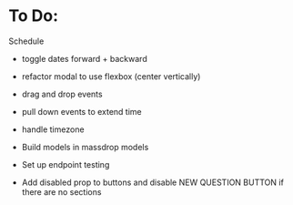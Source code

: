 # To Do:
Schedule
- toggle dates forward + backward
- refactor modal to use flexbox (center vertically)
- drag and drop events
- pull down events to extend time
- handle timezone

- Build models in massdrop models
- Set up endpoint testing



- Add disabled prop to buttons and disable NEW QUESTION BUTTON if there are no sections